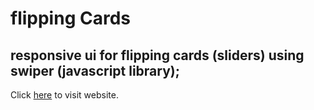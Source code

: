 # flipping Cards
## responsive ui for flipping cards (sliders) using swiper (javascript library);


Click [here](https://ubiquitous-genie-765067.netlify.app/) to visit website.
